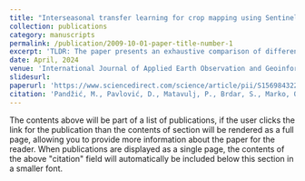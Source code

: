 ```yaml
---
title: "Interseasonal transfer learning for crop mapping using Sentinel-1 data"
collection: publications
category: manuscripts
permalink: /publication/2009-10-01-paper-title-number-1
excerpt: 'TLDR: The paper presents an exhaustive comparison of different approaches for crop mapping using Sentinel-1 satellite data. The study evaluated three distinct algorithms - Random Forest, Convolutional Neural Network, and Transformer - in two scenarios: transferring a model from a historical dataset (2017-2020) to a target season (2021), and using a traditional approach with limited ground truth data from the target season.The results showed that the transfer learning approach can yield modest crop mapping performance (78% F1 score) without any target season ground truth data. However, as more target season data becomes available (120-720 parcels), the transfer learning approach can achieve 84-86% F1 score, while the traditional approach can reach up to 88% F1 score with around 720 parcels of ground truth data.The study highlights the potential of transfer learning in crop mapping when little to no ground truth data is available for the target season, but also demonstrates that the traditional approach can catch up and even surpass the transfer learning approach as more target season data is collected. The study contributes to the field of agricultural monitoring and management by providing a practical and efficient solution for crop mapping using Sentinel-1 data, regardless of cloud cover.'
date: April, 2024
venue: 'International Journal of Applied Earth Observation and Geoinformation'
slidesurl:
paperurl: 'https://www.sciencedirect.com/science/article/pii/S1569843224000724'
citation: 'Pandžić, M., Pavlović, D., Matavulj, P., Brdar, S., Marko, O., Crnojević, V. and Kilibarda, M., 2024. Interseasonal transfer learning for crop mapping using Sentinel-1 data. International Journal of Applied Earth Observation and Geoinformation, 128, p.103718.'
---
```


The contents above will be part of a list of publications, if the user clicks the link for the publication than the contents of section will be rendered as a full page, allowing you to provide more information about the paper for the reader. When publications are displayed as a single page, the contents of the above "citation" field will automatically be included below this section in a smaller font.
